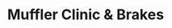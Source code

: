 ---
title: "Muffler Clinic & Brakes"
url: /saint-louis-park/muffler-clinic-und-brakes/
shop: Autowerkstatt
---